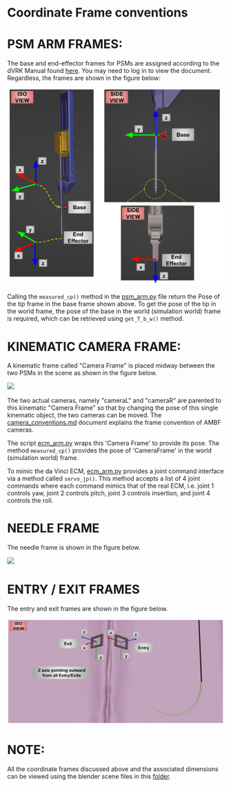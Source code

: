 # Coordinate Frame conventions

# PSM ARM FRAMES:

The base and end-effector frames for PSMs are assigned according to the dVRK Manual found [here](https://research.intusurg.com/index.php/DVRK:Docs:Main). You may need to log in to view the document. Regardless, the frames are shown in the figure below:

<img src="./figures/PSM Frames.svg" />


Calling the `measured_cp()` method in the [psm_arm.py](https://github.com/collaborative-robotics/surgical_robotics_challenge/blob/master/scripts/surgical_robotics_challenge/psm_arm.py) file return the Pose of the tip frame in the base frame shown above. To get the pose of the tip in the world frame, the pose of the base in the world (simulation world) frame is required, which can be retrieved using `get_T_b_w()` method.

# KINEMATIC CAMERA FRAME:

A kinematic frame called "Camera Frame" is placed midway between the two PSMs in the scene as shown in the figure below.

<img src="./figures/Scene Frames.svg" />

The two actual cameras, namely "cameraL" and "cameraR" are parented to this kinematic "Camera Frame" so that by changing the pose of this single kinematic object, the two cameras can be moved. The [camera_conventions.md](https://github.com/collaborative-robotics/surgical_robotics_challenge/blob/master/docs/camera_conventions.md) document explains the frame convention of AMBF cameras.

The script [ecm_arm.py](https://github.com/collaborative-robotics/surgical_robotics_challenge/blob/master/scripts/surgical_robotics_challenge/ecm_arm.py) wraps this 'Camera Frame' to provide its pose. The method `measured_cp()` provides the pose of 'CameraFrame' in the world (simulation world) frame.

To mimic the da Vinci ECM, [ecm_arm.py](https://github.com/collaborative-robotics/surgical_robotics_challenge/blob/master/scripts/surgical_robotics_challenge/ecm_arm.py) provides a joint command interface via a method called `servo_jp()`. This method accepts a list of 4 joint commands where each command mimics that of the real ECM, i.e. joint 1 controls yaw, joint 2 controls pitch, joint 3 controls insertion, and joint 4 controls the roll.

# NEEDLE FRAME

The needle frame is shown in the figure below.

<img src="./figures/Needle Frame.svg" />

# ENTRY / EXIT FRAMES

The entry and exit frames are shown in the figure below.

<img src="./figures/Entry and Exit Frame.svg" />

# NOTE:
All the coordinate frames discussed above and the associated dimensions can be viewed using the blender scene files in this [folder](https://github.com/collaborative-robotics/surgical_robotics_challenge/tree/master/Blender).
